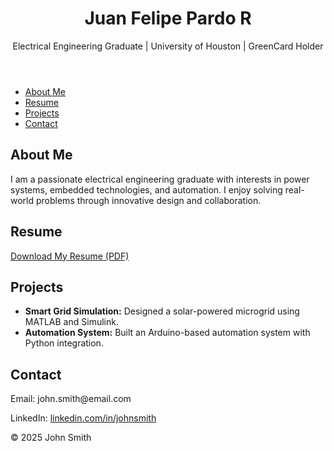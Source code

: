 <!DOCTYPE html>
<html lang="en">
<head>
    <meta charset="UTF-8">
    <meta name="viewport" content="width=device-width, initial-scale=1.0">
    <title> Electrical Engineer Portfolio </title>
    <link rel="stylesheet" href="style.css">
</head>
<body>
    <header>
        <h1>Juan Felipe Pardo R</h1>
        <p>Electrical Engineering Graduate | University of Houston | GreenCard Holder</p>
    </header>
    <nav>
        <ul>
            <li><a href="#about">About Me</a></li>
            <li><a href="#resume">Resume</a></li>
            <li><a href="#projects">Projects</a></li>
            <li><a href="#contact">Contact</a></li>
        </ul>
    </nav>
    <section id="about">
        <h2>About Me</h2>
        <p>I am a passionate electrical engineering graduate with interests in power systems, embedded technologies, and automation. I enjoy solving real-world problems through innovative design and collaboration.</p>
    </section>
    <section id="resume">
        <h2>Resume</h2>
        <p><a href="resume.pdf" download>Download My Resume (PDF)</a></p>
    </section>
    <section id="projects">
        <h2>Projects</h2>
        <ul>
            <li><strong>Smart Grid Simulation:</strong> Designed a solar-powered microgrid using MATLAB and Simulink.</li>
            <li><strong>Automation System:</strong> Built an Arduino-based automation system with Python integration.</li>
        </ul>
    </section>
    <section id="contact">
        <h2>Contact</h2>
        <p>Email: john.smith@email.com</p>
        <p>LinkedIn: <a href="https://linkedin.com/in/johnsmith">linkedin.com/in/johnsmith</a></p>
    </section>
    <footer>
        <p>&copy; 2025 John Smith</p>
    </footer>
</body>
</html>
